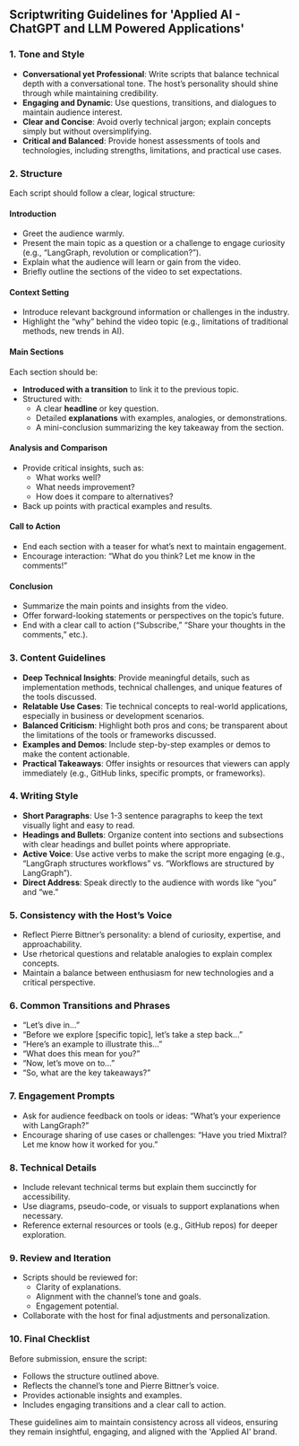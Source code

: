 ## Scriptwriting Guidelines for 'Applied AI - ChatGPT and LLM Powered Applications'

### 1. **Tone and Style**
- **Conversational yet Professional**: Write scripts that balance technical depth with a conversational tone. The host’s personality should shine through while maintaining credibility.
- **Engaging and Dynamic**: Use questions, transitions, and dialogues to maintain audience interest.
- **Clear and Concise**: Avoid overly technical jargon; explain concepts simply but without oversimplifying.
- **Critical and Balanced**: Provide honest assessments of tools and technologies, including strengths, limitations, and practical use cases.

### 2. **Structure**
Each script should follow a clear, logical structure:

#### **Introduction**
- Greet the audience warmly.
- Present the main topic as a question or a challenge to engage curiosity (e.g., “LangGraph, revolution or complication?”).
- Explain what the audience will learn or gain from the video.
- Briefly outline the sections of the video to set expectations.

#### **Context Setting**
- Introduce relevant background information or challenges in the industry.
- Highlight the “why” behind the video topic (e.g., limitations of traditional methods, new trends in AI).

#### **Main Sections**
Each section should be:
- **Introduced with a transition** to link it to the previous topic.
- Structured with:
  - A clear **headline** or key question.
  - Detailed **explanations** with examples, analogies, or demonstrations.
  - A mini-conclusion summarizing the key takeaway from the section.

#### **Analysis and Comparison**
- Provide critical insights, such as:
  - What works well?
  - What needs improvement?
  - How does it compare to alternatives?
- Back up points with practical examples and results.

#### **Call to Action**
- End each section with a teaser for what’s next to maintain engagement.
- Encourage interaction: “What do you think? Let me know in the comments!”

#### **Conclusion**
- Summarize the main points and insights from the video.
- Offer forward-looking statements or perspectives on the topic’s future.
- End with a clear call to action (“Subscribe,” “Share your thoughts in the comments,” etc.).

### 3. **Content Guidelines**
- **Deep Technical Insights**: Provide meaningful details, such as implementation methods, technical challenges, and unique features of the tools discussed.
- **Relatable Use Cases**: Tie technical concepts to real-world applications, especially in business or development scenarios.
- **Balanced Criticism**: Highlight both pros and cons; be transparent about the limitations of the tools or frameworks discussed.
- **Examples and Demos**: Include step-by-step examples or demos to make the content actionable.
- **Practical Takeaways**: Offer insights or resources that viewers can apply immediately (e.g., GitHub links, specific prompts, or frameworks).

### 4. **Writing Style**
- **Short Paragraphs**: Use 1-3 sentence paragraphs to keep the text visually light and easy to read.
- **Headings and Bullets**: Organize content into sections and subsections with clear headings and bullet points where appropriate.
- **Active Voice**: Use active verbs to make the script more engaging (e.g., “LangGraph structures workflows” vs. “Workflows are structured by LangGraph”).
- **Direct Address**: Speak directly to the audience with words like “you” and “we.”

### 5. **Consistency with the Host’s Voice**
- Reflect Pierre Bittner’s personality: a blend of curiosity, expertise, and approachability.
- Use rhetorical questions and relatable analogies to explain complex concepts.
- Maintain a balance between enthusiasm for new technologies and a critical perspective.

### 6. **Common Transitions and Phrases**
- “Let’s dive in…”
- “Before we explore [specific topic], let’s take a step back…”
- “Here’s an example to illustrate this…”
- “What does this mean for you?”
- “Now, let’s move on to…”
- “So, what are the key takeaways?”

### 7. **Engagement Prompts**
- Ask for audience feedback on tools or ideas: “What’s your experience with LangGraph?”
- Encourage sharing of use cases or challenges: “Have you tried Mixtral? Let me know how it worked for you.”

### 8. **Technical Details**
- Include relevant technical terms but explain them succinctly for accessibility.
- Use diagrams, pseudo-code, or visuals to support explanations when necessary.
- Reference external resources or tools (e.g., GitHub repos) for deeper exploration.

### 9. **Review and Iteration**
- Scripts should be reviewed for:
  - Clarity of explanations.
  - Alignment with the channel’s tone and goals.
  - Engagement potential.
- Collaborate with the host for final adjustments and personalization.

### 10. **Final Checklist**
Before submission, ensure the script:
- Follows the structure outlined above.
- Reflects the channel’s tone and Pierre Bittner’s voice.
- Provides actionable insights and examples.
- Includes engaging transitions and a clear call to action.

These guidelines aim to maintain consistency across all videos, ensuring they remain insightful, engaging, and aligned with the 'Applied AI' brand.

